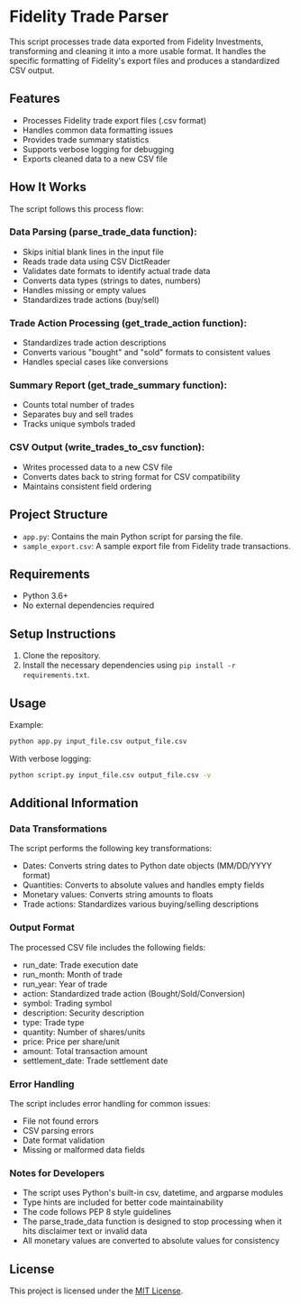 # Fidelity Trade Parser

This script processes trade data exported from Fidelity Investments, transforming and cleaning it into a more usable
format. It handles the specific formatting of Fidelity's export files and produces a standardized CSV output.

## Features

- Processes Fidelity trade export files (.csv format)
- Handles common data formatting issues
- Provides trade summary statistics
- Supports verbose logging for debugging
- Exports cleaned data to a new CSV file

## How It Works

The script follows this process flow:

### Data Parsing (parse_trade_data function):

- Skips initial blank lines in the input file
- Reads trade data using CSV DictReader
- Validates date formats to identify actual trade data
- Converts data types (strings to dates, numbers)
- Handles missing or empty values
- Standardizes trade actions (buy/sell)

### Trade Action Processing (get_trade_action function):

- Standardizes trade action descriptions
- Converts various "bought" and "sold" formats to consistent values
- Handles special cases like conversions

### Summary Report (get_trade_summary function):

- Counts total number of trades
- Separates buy and sell trades
- Tracks unique symbols traded

### CSV Output (write_trades_to_csv function):

- Writes processed data to a new CSV file
- Converts dates back to string format for CSV compatibility
- Maintains consistent field ordering

## Project Structure

- `app.py`: Contains the main Python script for parsing the file.
- `sample_export.csv`: A sample export file from Fidelity trade transactions.

## Requirements

- Python 3.6+
- No external dependencies required

## Setup Instructions

1. Clone the repository.
2. Install the necessary dependencies using `pip install -r requirements.txt`.

## Usage

Example:

```bash
python app.py input_file.csv output_file.csv
```

With verbose logging:

```bash
python script.py input_file.csv output_file.csv -v
```

## Additional Information

### Data Transformations

The script performs the following key transformations:

- Dates: Converts string dates to Python date objects (MM/DD/YYYY format)
- Quantities: Converts to absolute values and handles empty fields
- Monetary values: Converts string amounts to floats
- Trade actions: Standardizes various buying/selling descriptions

### Output Format

The processed CSV file includes the following fields:

- run_date: Trade execution date
- run_month: Month of trade
- run_year: Year of trade
- action: Standardized trade action (Bought/Sold/Conversion)
- symbol: Trading symbol
- description: Security description
- type: Trade type
- quantity: Number of shares/units
- price: Price per share/unit
- amount: Total transaction amount
- settlement_date: Trade settlement date

### Error Handling

The script includes error handling for common issues:

- File not found errors
- CSV parsing errors
- Date format validation
- Missing or malformed data fields

### Notes for Developers

- The script uses Python's built-in csv, datetime, and argparse modules
- Type hints are included for better code maintainability
- The code follows PEP 8 style guidelines
- The parse_trade_data function is designed to stop processing when it hits disclaimer text or invalid data
- All monetary values are converted to absolute values for consistency

## License

This project is licensed under the [MIT License](LICENSE).